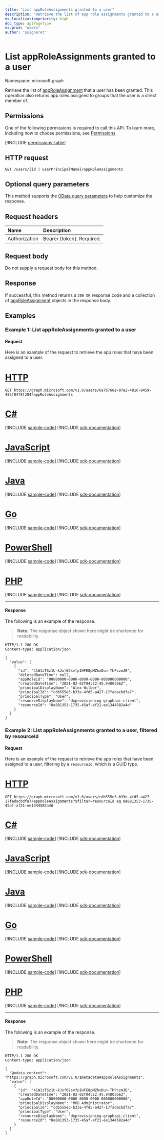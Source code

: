 ```yaml
---
title: "List appRoleAssignments granted to a user"
description: "Retrieve the list of app role assignments granted to a user."
ms.localizationpriority: high
doc_type: apiPageType
ms.prod: "users"
author: "psignoret"
---
```


# List appRoleAssignments granted to a user

Namespace: microsoft.graph


Retrieve the list of [appRoleAssignment](../resources/approleassignment.md) that a user has been granted. This operation also returns app roles assigned to groups that the user is a direct member of.

## Permissions

One of the following permissions is required to call this API. To learn more, including how to choose permissions, see [Permissions](/graph/permissions-reference).

<!-- { "blockType": "permissions", "name": "user_list_approleassignments" } -->
[!INCLUDE [permissions-table](../includes/permissions/user-list-approleassignments-permissions.md)]

## HTTP request

<!-- { "blockType": "ignored" } -->
```http
GET /users/{id | userPrincipalName}/appRoleAssignments
```

## Optional query parameters

This method supports the [OData query parameters](/graph/query-parameters) to help customize the response.

## Request headers

| Name           | Description                |
|:---------------|:---------------------------|
| Authorization  | Bearer {token}. Required.  |

## Request body

Do not supply a request body for this method.

## Response

If successful, this method returns a `200 OK` response code and a collection of [appRoleAssignment](../resources/approleassignment.md) objects in the response body.

## Examples

### Example 1: List appRoleAssignments granted to a user

#### Request

Here is an example of the request to retrieve the app roles that have been assigned to a user.


# [HTTP](#tab/http)
<!-- {
  "blockType": "request",
  "name": "user_get_approleassignments"
}-->

```msgraph-interactive
GET https://graph.microsoft.com/v1.0/users/6e7b768e-07e2-4810-8459-485f84f8f204/appRoleAssignments
```

# [C#](#tab/csharp)
[!INCLUDE [sample-code](../includes/snippets/csharp/user-get-approleassignments-csharp-snippets.md)]
[!INCLUDE [sdk-documentation](../includes/snippets/snippets-sdk-documentation-link.md)]

# [JavaScript](#tab/javascript)
[!INCLUDE [sample-code](../includes/snippets/javascript/user-get-approleassignments-javascript-snippets.md)]
[!INCLUDE [sdk-documentation](../includes/snippets/snippets-sdk-documentation-link.md)]

# [Java](#tab/java)
[!INCLUDE [sample-code](../includes/snippets/java/user-get-approleassignments-java-snippets.md)]
[!INCLUDE [sdk-documentation](../includes/snippets/snippets-sdk-documentation-link.md)]

# [Go](#tab/go)
[!INCLUDE [sample-code](../includes/snippets/go/user-get-approleassignments-go-snippets.md)]
[!INCLUDE [sdk-documentation](../includes/snippets/snippets-sdk-documentation-link.md)]

# [PowerShell](#tab/powershell)
[!INCLUDE [sample-code](../includes/snippets/powershell/user-get-approleassignments-powershell-snippets.md)]
[!INCLUDE [sdk-documentation](../includes/snippets/snippets-sdk-documentation-link.md)]

# [PHP](#tab/php)
[!INCLUDE [sample-code](../includes/snippets/php/user-get-approleassignments-php-snippets.md)]
[!INCLUDE [sdk-documentation](../includes/snippets/snippets-sdk-documentation-link.md)]

---


#### Response

The following is an example of the response. 

>**Note:** The response object shown here might be shortened for readability. 

<!-- {
  "blockType": "response",
  "truncated": true,
  "@odata.type": "microsoft.graph.appRoleAssignment",
  "isCollection": true
} -->

```http
HTTP/1.1 200 OK
Content-type: application/json

{
  "value": [
    {
      "id": "41W1zT6z1U-kJxf62svfp1HFE8pMZhxDun-ThPczmJE",
      "deletedDateTime": null,
      "appRoleId": "00000000-0000-0000-0000-000000000000",
      "createdDateTime": "2021-02-02T04:22:45.9480566Z",
      "principalDisplayName": "Alex Wilber",
      "principalId": "cdb555e3-b33e-4fd5-a427-17fadacbdfa7",
      "principalType": "User",
      "resourceDisplayName": "dxprovisioning-graphapi-client",
      "resourceId": "8e881353-1735-45af-af21-ee1344582a4d"
    }
  ]
}
```

### Example 2: List appRoleAssignments granted to a user, filtered by resourceId

#### Request

Here is an example of the request to retrieve the app roles that have been assigned to a user, filtering by a `resourceId`, which is a GUID type.


# [HTTP](#tab/http)
<!-- {
  "blockType": "request",
  "name": "user_get_approleassignments_filterby_resourceId"
}-->

```msgraph-interactive
GET https://graph.microsoft.com/v1.0/users/cdb555e3-b33e-4fd5-a427-17fadacbdfa7/appRoleAssignments?$filter=resourceId eq 8e881353-1735-45af-af21-ee1344582a4d
```

# [C#](#tab/csharp)
[!INCLUDE [sample-code](../includes/snippets/csharp/user-get-approleassignments-filterby-resourceid-csharp-snippets.md)]
[!INCLUDE [sdk-documentation](../includes/snippets/snippets-sdk-documentation-link.md)]

# [JavaScript](#tab/javascript)
[!INCLUDE [sample-code](../includes/snippets/javascript/user-get-approleassignments-filterby-resourceid-javascript-snippets.md)]
[!INCLUDE [sdk-documentation](../includes/snippets/snippets-sdk-documentation-link.md)]

# [Java](#tab/java)
[!INCLUDE [sample-code](../includes/snippets/java/user-get-approleassignments-filterby-resourceid-java-snippets.md)]
[!INCLUDE [sdk-documentation](../includes/snippets/snippets-sdk-documentation-link.md)]

# [Go](#tab/go)
[!INCLUDE [sample-code](../includes/snippets/go/user-get-approleassignments-filterby-resourceid-go-snippets.md)]
[!INCLUDE [sdk-documentation](../includes/snippets/snippets-sdk-documentation-link.md)]

# [PowerShell](#tab/powershell)
[!INCLUDE [sample-code](../includes/snippets/powershell/user-get-approleassignments-filterby-resourceid-powershell-snippets.md)]
[!INCLUDE [sdk-documentation](../includes/snippets/snippets-sdk-documentation-link.md)]

# [PHP](#tab/php)
[!INCLUDE [sample-code](../includes/snippets/php/user-get-approleassignments-filterby-resourceid-php-snippets.md)]
[!INCLUDE [sdk-documentation](../includes/snippets/snippets-sdk-documentation-link.md)]

---


#### Response

The following is an example of the response. 

>**Note:** The response object shown here might be shortened for readability. 

<!-- {
  "blockType": "response",
  "truncated": true,
  "@odata.type": "microsoft.graph.appRoleAssignment",
  "isCollection": true
} -->

```http
HTTP/1.1 200 OK
Content-type: application/json

{
  "@odata.context": "https://graph.microsoft.com/v1.0/$metadata#appRoleAssignments",
  "value": [
    {
      "id": "41W1zT6z1U-kJxf62svfp1HFE8pMZhxDun-ThPczmJE",
      "createdDateTime": "2021-02-02T04:22:45.9480566Z",
      "appRoleId": "00000000-0000-0000-0000-000000000000",
      "principalDisplayName": "MOD Administrator",
      "principalId": "cdb555e3-b33e-4fd5-a427-17fadacbdfa7",
      "principalType": "User",
      "resourceDisplayName": "dxprovisioning-graphapi-client",
      "resourceId": "8e881353-1735-45af-af21-ee1344582a4d"
    }
  ]
}
```

<!-- uuid: 8fcb5dbc-d5aa-4681-8e31-b001d5168d79
2015-10-25 14:57:30 UTC -->
<!--
{
  "type": "#page.annotation",
  "description": "List appRoleAssignments",
  "keywords": "",
  "section": "documentation",
  "tocPath": "",
  "suppressions": [
  ]
}
-->

